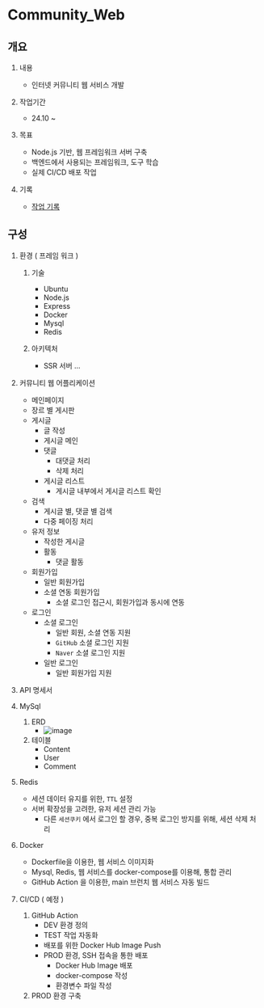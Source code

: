 # Community_Web

## 개요
1. 내용
    - 인터넷 커뮤니티 웹 서비스 개발

2. 작업기간
    - 24.10 ~ 

3. 목표
    - Node.js 기반, 웹 프레임워크 서버 구축
    - 백엔드에서 사용되는 프레임워크, 도구 학습
    - 실제 CI/CD 배포 작업

4. 기록
    - [작업 기록](https://evening-adapter-5d0.notion.site/1061a3736ea580208a14e89c080b27fe?v=fff1a3736ea581bcb55d000c37d1d778)

## 구성
1. 환경 ( 프레임 워크 )
    1. 기술 
       - Ubuntu
       - Node.js
       - Express
       - Docker
       - Mysql
       - Redis
         
    2. 아키텍처
       - SSR 서버
         ...

3. 커뮤니티 웹 어플리케이션
    - 메인페이지
    - 장르 별 게시판
    - 게시글
        - 글 작성
        - 게시글 메인
        - 댓글
            - 대댓글 처리
            - 삭제 처리
        - 게시글 리스트
            - 게시글 내부에서 게시글 리스트 확인
    - 검색
        - 게시글 별, 댓글 별 검색
        - 다중 페이징 처리
    - 유저 정보
        - 작성한 게시글
        - 활동
            - 댓글 활동 
    - 회원가입
        - 일반 회원가입
        - 소셜 연동 회원가입
            - 소셜 로그인 접근시, 회원가입과 동시에 연동 
    - 로그인
        - 소셜 로그인
            - 일반 회원, 소셜 연동 지원  
            - `GitHub` 소셜 로그인 지원
            - `Naver` 소셜 로그인 지원  
        - 일반 로그인
          - 일반 회원가입 지원

4. API 명세서
5. MySql
   1. ERD
       - ![image](https://github.com/user-attachments/assets/82cd2b88-5657-466c-a4f9-74e5e0ead8be)
   2. 테이블
      - Content
      - User
      - Comment

6. Redis
   - 세션 데이터 유지를 위한, `TTL` 설정
   - 서버 확장성을 고려한, 유저 세션 관리 가능
       - 다른 `세션쿠키` 에서 로그인 할 경우, 중복 로그인 방지를 위해, 세션 삭제 처리 
7. Docker
   - Dockerfile을 이용한, 웹 서비스 이미지화
   - Mysql, Redis, 웹 서비스를 docker-compose를 이용해, 통합 관리
   - GitHub Action 을 이용한, main 브런치 웹 서비스 자동 빌드

8. CI/CD ( 예정 )
    1. GitHub Action 
       - DEV 환경 정의
       - TEST 작업 자동화
       - 배포를 위한 Docker Hub Image Push
       - PROD 환경, SSH 접속을 통한 배포
           - Docker Hub Image 배포
           - docker-compose 작성
           - 환경변수 파일 작성
    2. PROD 환경 구축

